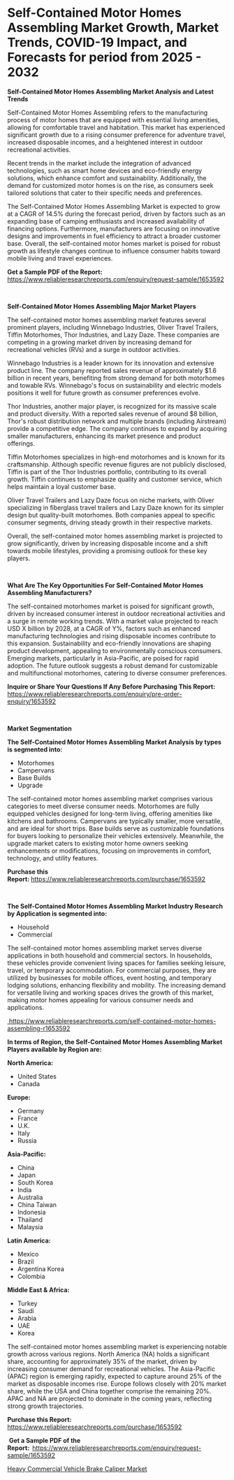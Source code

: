 <p><h1>Self-Contained Motor Homes Assembling Market Growth, Market Trends, COVID-19 Impact, and Forecasts for period from 2025 - 2032</h1></p><p><strong>Self-Contained Motor Homes Assembling Market Analysis and Latest Trends</strong></p>
<p><p>Self-Contained Motor Homes Assembling refers to the manufacturing process of motor homes that are equipped with essential living amenities, allowing for comfortable travel and habitation. This market has experienced significant growth due to a rising consumer preference for adventure travel, increased disposable incomes, and a heightened interest in outdoor recreational activities. </p><p>Recent trends in the market include the integration of advanced technologies, such as smart home devices and eco-friendly energy solutions, which enhance comfort and sustainability. Additionally, the demand for customized motor homes is on the rise, as consumers seek tailored solutions that cater to their specific needs and preferences. </p><p>The Self-Contained Motor Homes Assembling Market is expected to grow at a CAGR of 14.5% during the forecast period, driven by factors such as an expanding base of camping enthusiasts and increased availability of financing options. Furthermore, manufacturers are focusing on innovative designs and improvements in fuel efficiency to attract a broader customer base. Overall, the self-contained motor homes market is poised for robust growth as lifestyle changes continue to influence consumer habits toward mobile living and travel experiences.</p></p>
<p><strong>Get a Sample PDF of the Report:&nbsp;</strong> <a href="https://www.reliableresearchreports.com/enquiry/request-sample/1653592?utm_campaign=2714&utm_medium=2&utm_source=Github&utm_content=ia&utm_term=30032025&utm_id=self-contained-motor-homes-assembling">https://www.reliableresearchreports.com/enquiry/request-sample/1653592</a></p>
<p>&nbsp;</p>
<p><strong>Self-Contained Motor Homes Assembling Major Market Players</strong></p>
<p><p>The self-contained motor homes assembling market features several prominent players, including Winnebago Industries, Oliver Travel Trailers, Tiffin Motorhomes, Thor Industries, and Lazy Daze. These companies are competing in a growing market driven by increasing demand for recreational vehicles (RVs) and a surge in outdoor activities.</p><p>Winnebago Industries is a leader known for its innovation and extensive product line. The company reported sales revenue of approximately $1.6 billion in recent years, benefiting from strong demand for both motorhomes and towable RVs. Winnebago's focus on sustainability and electric models positions it well for future growth as consumer preferences evolve.</p><p>Thor Industries, another major player, is recognized for its massive scale and product diversity. With a reported sales revenue of around $8 billion, Thor's robust distribution network and multiple brands (including Airstream) provide a competitive edge. The company continues to expand by acquiring smaller manufacturers, enhancing its market presence and product offerings.</p><p>Tiffin Motorhomes specializes in high-end motorhomes and is known for its craftsmanship. Although specific revenue figures are not publicly disclosed, Tiffin is part of the Thor Industries portfolio, contributing to its overall growth. Tiffin continues to emphasize quality and customer service, which helps maintain a loyal customer base.</p><p>Oliver Travel Trailers and Lazy Daze focus on niche markets, with Oliver specializing in fiberglass travel trailers and Lazy Daze known for its simpler design but quality-built motorhomes. Both companies appeal to specific consumer segments, driving steady growth in their respective markets.</p><p>Overall, the self-contained motor homes assembling market is projected to grow significantly, driven by increasing disposable income and a shift towards mobile lifestyles, providing a promising outlook for these key players.</p></p>
<p>&nbsp;</p>
<p><strong>What Are The Key Opportunities For Self-Contained Motor Homes Assembling Manufacturers?</strong></p>
<p><p>The self-contained motorhomes market is poised for significant growth, driven by increased consumer interest in outdoor recreational activities and a surge in remote working trends. With a market value projected to reach USD X billion by 2028, at a CAGR of Y%, factors such as enhanced manufacturing technologies and rising disposable incomes contribute to this expansion. Sustainability and eco-friendly innovations are shaping product development, appealing to environmentally conscious consumers. Emerging markets, particularly in Asia-Pacific, are poised for rapid adoption. The future outlook suggests a robust demand for customizable and multifunctional motorhomes, catering to diverse consumer preferences.</p></p>
<p><strong>Inquire or Share Your Questions If Any Before Purchasing This Report:</strong> <a href="https://www.reliableresearchreports.com/enquiry/pre-order-enquiry/1653592?utm_campaign=2714&utm_medium=2&utm_source=Github&utm_content=ia&utm_term=30032025&utm_id=self-contained-motor-homes-assembling">https://www.reliableresearchreports.com/enquiry/pre-order-enquiry/1653592</a></p>
<p>&nbsp;</p>
<p><strong>Market Segmentation</strong></p>
<p><strong>The Self-Contained Motor Homes Assembling Market Analysis by types is segmented into:</strong></p>
<p><ul><li>Motorhomes</li><li>Campervans</li><li>Base Builds</li><li>Upgrade</li></ul></p>
<p><p>The self-contained motor homes assembling market comprises various categories to meet diverse consumer needs. Motorhomes are fully equipped vehicles designed for long-term living, offering amenities like kitchens and bathrooms. Campervans are typically smaller, more versatile, and are ideal for short trips. Base builds serve as customizable foundations for buyers looking to personalize their vehicles extensively. Meanwhile, the upgrade market caters to existing motor home owners seeking enhancements or modifications, focusing on improvements in comfort, technology, and utility features.</p></p>
<p><strong>Purchase this Report:&nbsp;</strong><a href="https://www.reliableresearchreports.com/purchase/1653592?utm_campaign=2714&utm_medium=2&utm_source=Github&utm_content=ia&utm_term=30032025&utm_id=self-contained-motor-homes-assembling">https://www.reliableresearchreports.com/purchase/1653592</a></p>
<p>&nbsp;</p>
<p><strong>The Self-Contained Motor Homes Assembling Market Industry Research by Application is segmented into:</strong></p>
<p><ul><li>Household</li><li>Commercial</li></ul></p>
<p><p>The self-contained motor homes assembling market serves diverse applications in both household and commercial sectors. In households, these vehicles provide convenient living spaces for families seeking leisure, travel, or temporary accommodation. For commercial purposes, they are utilized by businesses for mobile offices, event hosting, and temporary lodging solutions, enhancing flexibility and mobility. The increasing demand for versatile living and working spaces drives the growth of this market, making motor homes appealing for various consumer needs and applications.</p></p>
<p><a href="https://www.reliableresearchreports.com/self-contained-motor-homes-assembling-r1653592?utm_campaign=2714&utm_medium=2&utm_source=Github&utm_content=ia&utm_term=30032025&utm_id=self-contained-motor-homes-assembling">&nbsp;https://www.reliableresearchreports.com/self-contained-motor-homes-assembling-r1653592</a></p>
<p><strong>In terms of Region, the Self-Contained Motor Homes Assembling Market Players available by Region are:</strong></p>
<p>
    <p> <strong> North America: </strong>
        <ul>
            <li>United States</li>
            <li>Canada</li>
        </ul>
        </p> 
    <p> <strong> Europe: </strong>
        <ul>
            <li>Germany</li>
            <li>France</li>
            <li>U.K.</li>
            <li>Italy</li>
            <li>Russia</li>
        </ul>
        </p> 
    <p> <strong> Asia-Pacific: </strong>
        <ul>
            <li>China</li>
            <li>Japan</li>
            <li>South Korea</li>
            <li>India</li>
            <li>Australia</li>
            <li>China Taiwan</li>
            <li>Indonesia</li>
            <li>Thailand</li>
            <li>Malaysia</li>
        </ul>
        </p> 
    <p> <strong> Latin America: </strong>
        <ul>
            <li>Mexico</li>
            <li>Brazil</li>
            <li>Argentina Korea</li>
            <li>Colombia</li>
        </ul>
        </p> 
    <p> <strong> Middle East & Africa: </strong>
        <ul>
            <li>Turkey</li>
            <li>Saudi</li>
            <li>Arabia</li>
            <li>UAE</li>
            <li>Korea</li>
        </ul>
    </p>
    </p>
<p><p>The self-contained motor homes assembling market is experiencing notable growth across various regions. North America (NA) holds a significant share, accounting for approximately 35% of the market, driven by increasing consumer demand for recreational vehicles. The Asia-Pacific (APAC) region is emerging rapidly, expected to capture around 25% of the market as disposable incomes rise. Europe follows closely with 20% market share, while the USA and China together comprise the remaining 20%. APAC and NA are projected to dominate in the coming years, reflecting strong growth trajectories.</p></p>
<p><strong>Purchase this Report: </strong><a href="https://www.reliableresearchreports.com/purchase/1653592?utm_campaign=2714&utm_medium=2&utm_source=Github&utm_content=ia&utm_term=30032025&utm_id=self-contained-motor-homes-assembling">https://www.reliableresearchreports.com/purchase/1653592</a></p>
<p>&nbsp;<strong>Get a Sample PDF of the Report:&nbsp;&nbsp;</strong><a href="https://www.reliableresearchreports.com/enquiry/request-sample/1653592?utm_campaign=2714&utm_medium=2&utm_source=Github&utm_content=ia&utm_term=30032025&utm_id=self-contained-motor-homes-assembling">https://www.reliableresearchreports.com/enquiry/request-sample/1653592</a></p>
<p><strong></strong></p>
<p><p><a href="https://github.com/vitrilaoire/Market-Research-Report-List-1/blob/main/heavy-commercial-vehicle-brake-caliper-market.md?utm_campaign=2714&utm_medium=2&utm_source=Github&utm_content=ia&utm_term=30032025&utm_id=self-contained-motor-homes-assembling">Heavy Commercial Vehicle Brake Caliper Market</a></p></p>